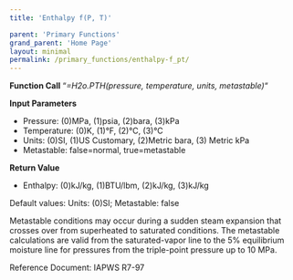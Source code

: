 ```yaml
---
title: 'Enthalpy f(P, T)'

parent: 'Primary Functions'
grand_parent: 'Home Page'
layout: minimal
permalink: /primary_functions/enthalpy-f_pt/
---
```


**Function Call** “*=H2o.PTH(pressure, temperature, units, metastable)*“

**Input Parameters**

- Pressure: (0)MPa, (1)psia, (2)bara, (3)kPa
- Temperature: (0)K, (1)°F, (2)°C, (3)°C
- Units: (0)SI, (1)US Customary, (2)Metric bara, (3) Metric kPa
- Metastable: false=normal, true=metastable

**Return Value**

- Enthalpy: (0)kJ/kg, (1)BTU/lbm, (2)kJ/kg, (3)kJ/kg

Default values: Units: (0)SI; Metastable: false

Metastable conditions may occur during a sudden steam expansion that crosses over from superheated to saturated conditions. The metastable calculations are valid from the saturated-vapor line to the 5% equilibrium moisture line for pressures from the triple-point pressure up to 10 MPa.

Reference Document: IAPWS R7-97